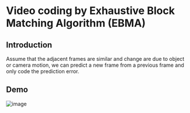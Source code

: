 # Video coding by Exhaustive Block Matching Algorithm (EBMA)
## Introduction
Assume that the adjacent frames are similar and change are due to object or camera motion, we can predict a new frame from a previous frame and only code the prediction error.

## Demo
![image](https://github.com/Lilyo/EBMA/fig/ebma.gif)
